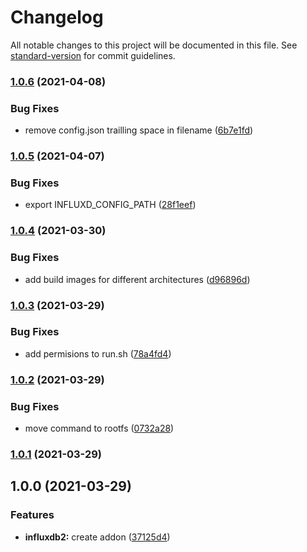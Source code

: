 # Changelog

All notable changes to this project will be documented in this file. See [standard-version](https://github.com/conventional-changelog/standard-version) for commit guidelines.

### [1.0.6](https://github.com/AlejandroHerr/home-assistant-addon-influxdb2/compare/v1.0.5...v1.0.6) (2021-04-08)


### Bug Fixes

* remove config.json trailling space in filename ([6b7e1fd](https://github.com/AlejandroHerr/home-assistant-addon-influxdb2/commit/6b7e1fd8623b196062c734cc5e17d4ca6e199e9c))

### [1.0.5](https://github.com/AlejandroHerr/home-assistant-addon-influxdb2/compare/v1.0.4...v1.0.5) (2021-04-07)


### Bug Fixes

* export INFLUXD_CONFIG_PATH ([28f1eef](https://github.com/AlejandroHerr/home-assistant-addon-influxdb2/commit/28f1eef98c1f42813ca8099268196d35ee197763))

### [1.0.4](https://github.com/AlejandroHerr/home-assistant-addon-influxdb2/compare/v1.0.3...v1.0.4) (2021-03-30)


### Bug Fixes

* add build images for different architectures ([d96896d](https://github.com/AlejandroHerr/home-assistant-addon-influxdb2/commit/d96896d80a4de29b341ea4b95bdd9f4fb65ef728))

### [1.0.3](https://github.com/AlejandroHerr/home-assistant-addon-influxdb2/compare/v1.0.2...v1.0.3) (2021-03-29)


### Bug Fixes

* add permisions to run.sh ([78a4fd4](https://github.com/AlejandroHerr/home-assistant-addon-influxdb2/commit/78a4fd4d5d95a184f9c227541b3f786f170c1e8e))

### [1.0.2](https://github.com/AlejandroHerr/home-assistant-addon-influxdb2/compare/v1.0.1...v1.0.2) (2021-03-29)


### Bug Fixes

* move command to rootfs ([0732a28](https://github.com/AlejandroHerr/home-assistant-addon-influxdb2/commit/0732a2857bc45ea72e4062c324bbe406e1e5c3e2))

### [1.0.1](https://github.com/AlejandroHerr/home-assistant-addon-influxdb2/compare/v1.0.0...v1.0.1) (2021-03-29)

## 1.0.0 (2021-03-29)


### Features

* **influxdb2:** create addon ([37125d4](https://github.com/AlejandroHerr/home-assistant-addon-influxdb2/commit/37125d41f533653482e9fa175f2101f969fa8781))
